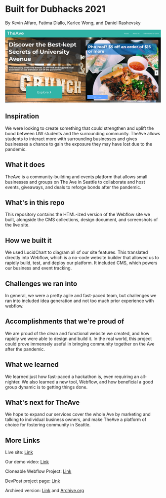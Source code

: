 # Built for Dubhacks 2021

By Kevin Alfaro, Fatima Diallo, Karlee Wong, and Daniel Rashevsky

![Home page](Screenshots/Screenshot1.png)

## Inspiration

We were looking to create something that could strengthen and uplift the bond between UW students and the surrounding community. TheAve allows students to interact more with surrounding businesses and gives businesses a chance to gain the exposure they may have lost due to the pandemic.

## What it does

TheAve is a community-building and events platform that allows small businesses and groups on The Ave in Seattle to collaborate and host events, giveaways, and deals to reforge bonds after the pandemic.

## What's in this repo

This repository contains the HTML-ized version of the Webflow site we built, alongside the CMS collections, design document, and screenshots of the live site.

## How we built it

We used LucidChart to diagram all of our site features. This translated directly into Webflow, which is a no-code website builder that allowed us to rapidly build, test, and deploy our platform. It included CMS, which powers our business and event tracking.

## Challenges we ran into

In general, we were a pretty agile and fast-paced team, but challenges we ran into included idea generation and not too much prior experience with webflow.

## Accomplishments that we're proud of

We are proud of the clean and functional website we created, and how rapidly we were able to design and build it. In the real world, this project could prove immensely useful in bringing community together on the Ave after the pandemic. 

## What we learned

We learned just how fast-paced a hackathon is, even requiring an all-nighter. We also learned a new tool, Webflow, and how beneficial a good group dynamic is to getting things done.

## What's next for TheAve

We hope to expand our services cover the whole Ave by marketing and talking to individual business owners, and make TheAve a platform of choice for fostering community in Seattle.

## More Links

Live site: [Link](https://theave-uw.webflow.io/)

Our demo video: [Link](https://www.youtube.com/watch?v=ftMBo4VZpsQ)

Cloneable Webflow Project: [Link](https://webflow.com/website/TheAve-Platform)

DevPost project page: [Link](https://devpost.com/software/theave)

Archived version: [Link](https://archive.md/584yV) and [Archive.org](https://web.archive.org/web/20211025000256/http://theave-uw.webflow.io/)
